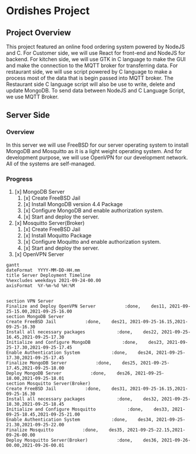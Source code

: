 # Ordishes Project

## Project Overview
This project featured an online food ordering system powered by NodeJS and C. For Customer side, we will use React for front-end and NodeJS for backend. For kitchen side, we will use GTK in C language to make the GUI and make the connection to the MQTT broker for transferring data. For restaurant side, we will use script powered by C language to make a process most of the data that is begin passed into MQTT broker. The Restaurant side C language script will also be use to write, delete and update MongoDB. To send data between NodeJS and C Language Script, we use MQTT Broker.

## Server Side
### Overview
In this server we will use FreeBSD for our server operating system to install MongoDB and Mosquitto as it is a light weight operating system. And for development purpose, we will use OpenVPN for our development network. All of the systems are self-managed.

### Progress
1. [x] MongoDB Server
    1. [x] Create FreeBSD Jail
    2. [x] Install MongoDB version 4.4 Package
    3. [x] Configure MongoDB and enable authorization system.
    4. [x] Start and deploy the server.
2. [x] Mosquitto Server(Broker)
    1. [x] Create FreeBSD Jail
    2. [x] Install Moquitto Package 
    3. [x] Configure Moquitto and enable authorization system.
    4. [x] Start and deploy the server.
3. [x] OpenVPN Server

<!-- ### Progress Timing Graph -->
```mermaid
gantt
dateFormat  YYYY-MM-DD-HH.mm
title Server Deployment Timeline
%%excludes weekdays 2021-09-24-00.00
axisFormat  %Y-%m-%d %H:%M


section VPN Server
Finalize and Deploy OpenVPN Server           :done,    des11, 2021-09-25-15.00,2021-09-25-16.00
section MongoDB Server
Create FreeBSD Jail           :done,    des21, 2021-09-25-16.15,2021-09-25-16.30
Install all necessary packages            :done,    des22, 2021-09-25-16.45,2021-09-25-17.30
Initialize and Configure MongoDB            :done,    des23, 2021-09-25-17.30,2021-09-25-17.45
Enable Authentication System            :done,    des24, 2021-09-25-17.30,2021-09-25-17.45
Finalize MongoDB Server           :done,    des25, 2021-09-25-17.45,2021-09-25-18.00
Deploy MongoDB Server           :done,    des26, 2021-09-25-18.00,2021-09-25-18.01
section Mosquitto Server(Broker)
Create FreeBSD Jail           :done,    des31, 2021-09-25-16.15,2021-09-25-16.30
Install all necessary packages            :done,    des32, 2021-09-25-18.30,2021-09-25-18.45
Initialize and Configure Mosquitto            :done,    des33, 2021-09-25-18.45,2021-09-25-21.00
Enable Authentication System            :done,    des34, 2021-09-25-21.30,2021-09-25-22.00
Finalize Mosquitto           :done,    des35, 2021-09-25-22.15,2021-09-26-00.00
Deploy Mosquitto Server(Broker)           :done,    des36, 2021-09-26-00.00,2021-09-26-00.01
```